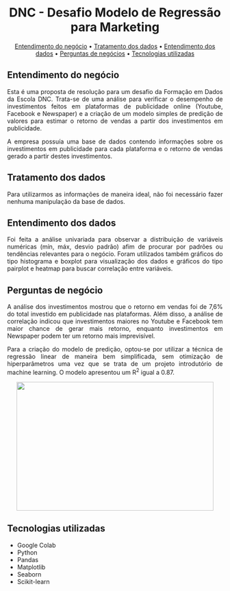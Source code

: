 <h1 align="center">DNC - Desafio Modelo de Regressão para Marketing</h1>

<p align="center">
 <a href="#entendimento-do-negócio">Entendimento do negócio</a> •
 <a href="#tratamento-dos-dados">Tratamento dos dados</a> • 
 <a href="#entendimento-dos-dados">Entendimento dos dados</a> • 
 <a href="#perguntas-de-negócio">Perguntas de negócios</a> •  
 <a href="#tecnologias-utilizadas">Tecnologias utilizadas</a
</p>

## Entendimento do negócio
<p align="justify">
Esta é uma proposta de resolução para um desafio da Formação em Dados da Escola DNC. Trata-se de uma análise para verificar o desempenho de investimentos feitos em plataformas de publicidade online (Youtube, Facebook e Newspaper) e a criação de um modelo simples de predição de valores para estimar o retorno de vendas a partir dos investimentos em publicidade.

<p align="justify">
A empresa possuía uma base de dados contendo informações sobre os investimentos em publicidade para cada plataforma e o retorno de vendas gerado a partir destes investimentos.

## Tratamento dos dados
<p align="justify">
Para utilizarmos as informações de maneira ideal, não foi necessário fazer nenhuma manipulação da base de dados.

## Entendimento dos dados
<p align="justify">
Foi feita a análise univariada para observar a distribuição de variáveis numéricas (mín, máx, desvio padrão) afim de procurar por padrões ou tendências relevantes para o negócio. Foram utilizados também gráficos do tipo histograma e boxplot para visualização dos dados e gráficos do tipo pairplot e heatmap para buscar correlação entre variáveis.

## Perguntas de negócio
<p align="justify">
A análise dos investimentos mostrou que o retorno em vendas foi de 7,6% do total investido em publicidade nas plataformas. Além disso, a análise de correlação indicou que investimentos maiores no Youtube e Facebook tem maior chance de gerar mais retorno, enquanto investimentos em Newspaper podem ter um retorno mais imprevisível.

<p align="justify">
Para a criação do modelo de predição, optou-se por utilizar a técnica de regressão linear de maneira bem simplificada, sem otimização de hiperparâmetros uma vez que se trata de um projeto introdutório de machine learning. O modelo apresentou um R<sup>2</sup> igual a 0.87.

<p align="center">
    <img width="460" height="300" src="https://github.com/viniciusendo/dnc_desafio_regressao/assets/134152277/95e081a8-4688-4523-81d9-b168995bb08f">
</p>

## Tecnologias utilizadas
- Google Colab
- Python
- Pandas
- Matplotlib
- Seaborn
- Scikit-learn
